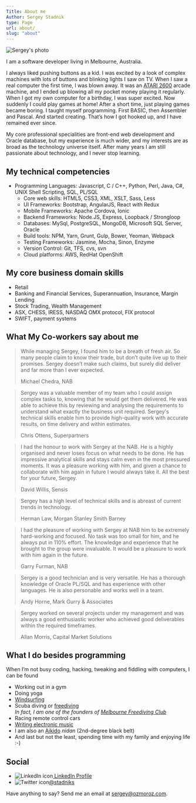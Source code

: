 ```yaml
---
Title: About me
Author: Sergey Stadnik
type: Page
url: about/
slug: "about"
---
```


![Sergey's photo](/images/sergey_stadnik.jpg)

I am a software developer living in Melbourne, Australia.

I always liked pushing buttons as a kid. I was excited by a look of complex machines with lots of buttons and blinking lights I saw on TV. When I saw a real computer the first time, I was blown away. It was an [ATARI 2600](https://en.wikipedia.org/wiki/Atari_2600) arcade machine, and I ended up blowing all my pocket money playing it regularly. When I got my own computer for a birthday, I was super excited. Now suddenly I could play games at home! After a short time, just playing games became boring. I taught myself programming. First BASIC, then Assembler and Pascal. And started creating. That’s how I got hooked up, and I have remained ever since.

My core professional specialities are front-end web development and Oracle database, but my experience is much wider, and my interests are as broad as the technology universe itself. After many years I am still passionate about technology, and I never stop learning.

## My technical competencies

- Programming Languages: Javascript, C / C++, Python, Perl, Java, C#, UNIX Shell Scripting, SQL, PL/SQL
  - Core web skills: HTML5, CSS3, XML, XSLT, Sass, Less
  - UI Frameworks: Bootstrap, AngularJS, React with Redux
  - Mobile Frameworks: Apache Cordova, Ionic
  - Backend Frameworks: Node.JS, Express, Loopback / Strongloop
  - Databases: MySql, PostgreSQL, MongoDB, Microsoft SQL Server, Oracle
  - Build tools: NPM, Yarn, Grunt, Gulp, Bower, Yeoman, Webpack
  - Testing Frameworks: Jasmine, Mocha, Sinon, Enzyme
  - Version Control: Git, TFS, cvs, svn
  - Cloud platforms: AWS, RedHat OpenShift

## My core business domain skills
- Retail
- Banking and Financial Services, Superannuation, Insurance, Margin Lending
- Stock Trading, Wealth Management
- ASX, CHESS, IRESS, NASDAQ OMX protocol, FIX protocol
- SWIFT, payment systems

## What My Co-workers say about me

<blockquote>
<p>While managing Sergey, I found him to be a breath of fresh air. So many people claim to know their trade, but don&rsquo;t quite live up to their promises. Sergey doesn&rsquo;t make such claims, but surely did deliver and far more than I ever expected.</p>
<footer>Michael Chedra, NAB</footer>
</blockquote>

<blockquote>
<p>Sergey was a valuable member of my team who I could assign complex tasks to, knowing that he would get them delivered. He was able to achieve this by reviewing and analysing the requirements to understand what exactly the business unit required. Sergey's technical skills enable him to provide high-quality work with accurate results, on time delivery and within estimates.</p>
<footer>Chris Ottens, Superpartners</footer>
</blockquote>

<blockquote>
<p>I had the honour to work with Sergey at the NAB. He is a highly organised and never loses focus on what needs to be done. He has impressive analytical skills and stays calm even in the most pressured moments. It was a pleasure working with him, and given a chance to collaborate with him again in future I would always take it. All the best for your future, Sergey.</p>
<footer>David Willis, Sensis</footer>
</blockquote>

<blockquote>
<p>Sergey has a high level of technical skills and is abreast of current trends in technology.</p>
<footer>Herman Law, Morgan Stanley Smith Barney</footer>
</blockquote>

<blockquote>
<p>I had the pleasure of working with Sergey at NAB him to be extremely hard-working and focused. No task was too small for him, and he always put in 110% effort. The knowledge and experience that he brought to the group were invaluable. It would be a pleasure to work with him again in the future.</p>
<footer>Garry Furman, NAB</footer>
</blockquote>

<blockquote>
<p>Sergey is a good technician and is very versatile. He has a thorough
knowledge of Oracle PL/SQL and has experience with other languages. He is also personable and works well in a team.</p>
<footer>Andy Horne, Mark Gurry &amp; Associates</footer>
</blockquote>

<blockquote>
<p>Sergey worked on several projects under my management and was always a good enthusiastic worker who achieved good deliverables within the required timeframes.</p>
<footer>Allan Morris, Capital Market Solutions</footer>
</blockquote>

## What I do besides programming

When I’m not busy coding, hacking, tweaking and fiddling with computers, I can be found

- Working out in a gym
- Doing yoga
- [Windsurfing](/tag/windsurfing.html)
- Scuba diving or [freediving](/tag/freediving.html)<br>
  _In fact, I am one of the founders of
  [Melbourne Freediving Club](http://www.melbournefreedivers.org.au/)_
- Racing remote control cars
- [Writing electronic music](/tag/music_production.html)
- I am also an [Aikido]( https://en.wikipedia.org/wiki/Aikido) _nidan_ (2nd-degree black belt)
- And last but not the least, spending time with my family and enjoying life :-)

## Social ##

<ul class="list-unstyled">
  <li><img alt="LinkedIn icon" style="display: inline-block" src="/images/In-2C-21px-TM.png"><a href="http://au.linkedin.com/in/sergeystadnik">  LinkedIn Profile</a></li>
  <li><img alt="Twitter icon" style="display: inline-block" src="/images/twitter_32.png"><a href="https://twitter.com/stadniks">@stadniks</a><br></li>
</ul>

Have anything to say? Send me an email at <sergey@ozmoroz.com>.
